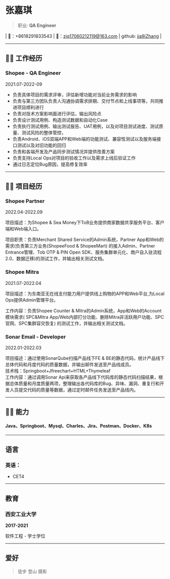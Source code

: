 # **张嘉琪**

>职业: **QA Engineer**

| 📱：+8618291833543 | 📮：zjq17060212119@163.com | github: [jia9iZhang](https://github.com/jia9iZhang) |

------

## 👨‍💻‍ 工作经历

### **Shopee - QA** Engineer

2021.07-2022-09
- 负责具体项目的需求评审，评估新增功能对当前业务需求的影响
- 负责与第三方团队负责人沟通协调需求排期、交付节点和上线事项等，共同推进项目顺利进行
- 负责对技术方案影响面进行评估，输出风险点
- 负责设计测试用例、构造测试数据和自动化Case
- 负责执行测试用例、输出测试报告、UAT用例，以及对项目测试进度、测试质量、测试风险的整体管控，
- 负责Android、iOS双端APP和Web端的功能测试、兼容性测试以及服务端接口测试以及对旧功能的回归
- 负责和各端开发及产品同步测试情况并提供改善方案
- 负责支持Local Ops对项目的验收工作以及需求上线后验证工作
- 通过日志定位Bug原因，提高修复效率

------

## 👨‍💻‍ 项目经历

### Shopee Partner

2022.04-2022.09

项目描述：为Shopee & Sea Money下ToB业务提供商家数据共享服务平台、客户端和Web端入口。

项目职责：负责Merchant Shared Service的Admin系统，Partner App和Web的需求(负责第三方业务(ShopeeFood & ShopeeMart)
的接入Admin、Partner Entrance管理、Tob OTP & PIN Open SDK、服务集群单元化、商户自入驻流程2.0、数据迁移)的测试工作，并输出相关测试文档。

### Shopee Mitra

2021.07-2022.04

项目描述：为东南亚无在线支付能力用户提供线上购物的APP和Web平台,为Local Ops提供Admin管理平台。

工作内容：负责Shopee Counter & Mitra的Admin系统，App和Web的Account模块需求( SPC&Mitra App/Web内部打分功能、删除Mitra非活跃用户功能、SPC官网、SPC集群容灾恢复)
的测试工作，并输出相关测试文档。

### Sonar Email - Developer

2022.01-2022.03

项目描述：通过使用SonarQube扫描产品线下FE & BE的静态代码，统计产品线下总体代码和月度代码的质量数据，并输出邮件发送至产品线成员。\
技术栈：Springboot+Jfreechart+HTML+Thymeleaf \
工作内容：通过调用Sonar Api来获取各产品线下代码库的静态代码扫描结果，根据总体质量和月度质量两项，整理输出各代码库的Bug、异味、漏洞、重复行和开发人员提交代码的质量等数据，通过定时邮件任务发送至产品线内。

------

## 👨‍💻‍ 能力

#### Java、Springboot、Mysql、Charles、Jira、Postman、Docker、K8s

------

## 语言

### 英语：

- CET4

------

## 教育

### 西安工业大学

**2017-2021**

软件工程 - 学士学位

------

## 爱好

> 徒步
> 登山
> 摄影